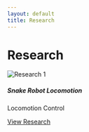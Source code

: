 ```yaml
---
layout: default
title: Research
---
```


# Research

<div class="row">
  <div class="col-md-4">
    <div class="card shadow-sm mb-4">
      <img src="/assets/images/res1.jpg" class="card-img-top" alt="Research 1">
      <div class="card-body">
        <h5 class="card-title">Snake Robot Locomotion</h5>
        <p><span class="badge bg-warning text-dark">Locomotion</span> <span class="badge bg-primary">Control</span></p>
        <a href="/research/research1" class="btn btn-sm btn-outline-primary">View Research</a>
      </div>
    </div>
  </div>
</div>
